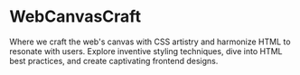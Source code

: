 # WebCanvasCraft
Where we craft the web's canvas with CSS artistry and harmonize HTML to resonate with users. Explore inventive styling techniques, dive into HTML best practices, and create captivating frontend designs.
